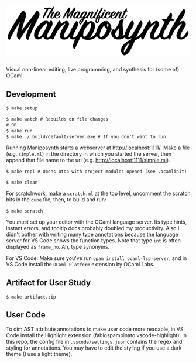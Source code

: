# ![The Magnificent Maniposynth](assets/maniposynth.svg)

Visual non-linear editing, live programming, and synthesis for (some of) OCaml.

## Development

```
$ make setup
```

```
$ make watch # Rebuilds on file changes
# OR
$ make run
$ make ./_build/default/server.exe # If you don't want to run
```

Running Maniposynth starts a webserver at [http://localhost:1111/](http://localhost:1111/). Make a file (e.g. `simple.ml`) in the directory in which you started the server, then append that file name to the url (e.g. [http://localhost:1111/simple.ml](http://localhost:1111/simple.ml)).

```
$ make repl # Opens utop with project modules opened (see .ocamlinit)
```

```
$ make clean
```

For scratchwork, make a  `scratch.ml` at the top level, uncomment the scratch bits in the  `dune` file, then, to build and run:

```
$ make scratch
```

You *must* set up your editor with the OCaml language server. Its type hints, instant errors, and tooltip docs probably doubled my productivity. Also I didn't bother with writing many type annotations because the language server for VS Code shows the function types. Note that type `int` is often displayed as `frame_no`. Ah, type synonyms.

For VS Code: Make sure you've run `opam install ocaml-lsp-server`, and in VS Code install the `OCaml Platform` extension by OCaml Labs.

## Artifact for User Study

```
$ make artifact.zip
```

## User Code

To dim AST attribute annotations to make user code more readable, in VS Code install the Highlight extension (fabiospampinato.vscode-highlight). In this repo, the config file in `.vscode/settings.json` contains the regex and styling for annotations. You may have to edit the styling if you use a dark theme (I use a light theme).